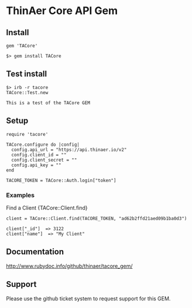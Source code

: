 # ThinAer Core API Gem

## Install
```
gem 'TACore'
```

```
$> gem install TACore
```

## Test install
```
$> irb -r tacore
TACore::Test.new

This is a test of the TACore GEM
```

## Setup
```
require 'tacore'

TACore.configure do |config|
  config.api_url = "https://api.thinaer.io/v2"
  config.client_id = ""
  config.client_secret = ""
  config.api_key = ""
end

TACORE_TOKEN = TACore::Auth.login["token"]
```

### Examples
Find a Client {TACore::Client.find}

```
client = TACore::Client.find(TACORE_TOKEN, "ad62b2ffd21aed09b1ba0d3")

client["_id"]  => 3122
client["name"]  => "My Client"
```

## Documentation

http://www.rubydoc.info/github/thinaer/tacore_gem/

## Support

Please use the github ticket system to request support for this GEM.
